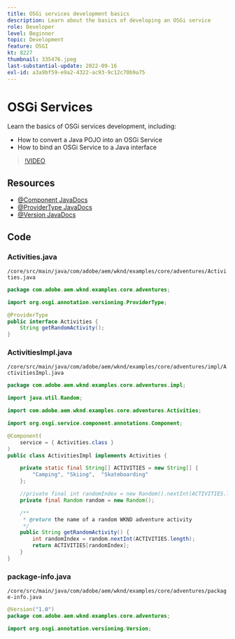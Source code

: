 ```yaml
---
title: OSGi services development basics
description: Learn about the basics of developing an OSGi service
role: Developer
level: Beginner
topic: Development
feature: OSGI
kt: 8227
thumbnail: 335476.jpeg
last-substantial-update: 2022-09-16
exl-id: a3a9bf59-e9a2-4322-ac93-9c12c70b9a75
---
```

# OSGi Services

Learn the basics of OSGi services development, including:

+ How to convert a Java POJO into an OSGi Service
+ How to bind an OSGi Service to a Java interface

>[!VIDEO](https://video.tv.adobe.com/v/335476/?quality=12&learn=on)

## Resources

+ [@Component JavaDocs](https://javadoc.io/doc/com.adobe.aem/aem-sdk-api/latest/org/osgi/service/component/annotations/Component.html)
+ [@ProviderType JavaDocs](https://javadoc.io/doc/com.adobe.aem/aem-sdk-api/latest/org/osgi/annotation/versioning/ProviderType.html)
+ [@Version JavaDocs](https://javadoc.io/doc/com.adobe.aem/aem-sdk-api/latest/org/osgi/annotation/versioning/Version.html)

## Code

### Activities.java

`/core/src/main/java/com/adobe/aem/wknd/examples/core/adventures/Activities.java`

```java
package com.adobe.aem.wknd.examples.core.adventures;

import org.osgi.annotation.versioning.ProviderType;

@ProviderType
public interface Activities {    
    String getRandomActivity();
}
```

### ActivitiesImpl.java

`/core/src/main/java/com/adobe/aem/wknd/examples/core/adventures/impl/ActivitiesImpl.java`

```java
package com.adobe.aem.wknd.examples.core.adventures.impl;

import java.util.Random;

import com.adobe.aem.wknd.examples.core.adventures.Activities;

import org.osgi.service.component.annotations.Component;

@Component(
    service = { Activities.class }
)
public class ActivitiesImpl implements Activities {

    private static final String[] ACTIVITIES = new String[] { 
        "Camping", "Skiing",  "Skateboarding"
    };

    //private final int randomIndex = new Random().nextInt(ACTIVITIES.length);
    private final Random random = new Random();

    /**
     * @return the name of a random WKND adventure activity
     */
    public String getRandomActivity() {
        int randomIndex = random.nextInt(ACTIVITIES.length);
        return ACTIVITIES[randomIndex];
    }    
}
```

### package-info.java

`/core/src/main/java/com/adobe/aem/wknd/examples/core/adventures/package-info.java`

```java
@Version("1.0")
package com.adobe.aem.wknd.examples.core.adventures;

import org.osgi.annotation.versioning.Version;
```
